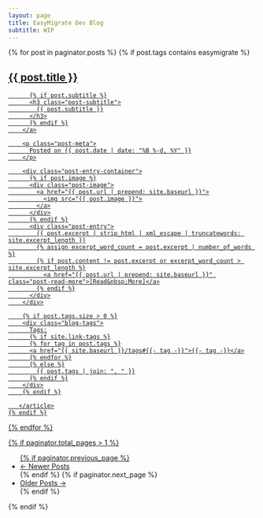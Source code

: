 ```yaml
---
layout: page
title: EasyMigrate Dev Blog
subtitle: WIP
---
```


<div class="posts-list">
  {% for post in paginator.posts %}
    {% if post.tags contains easymigrate %}
      <article class="post-preview">
        <a href="{{ post.url | prepend: site.baseurl }}">
    	  <h2 class="post-title">{{ post.title }}</h2>

    	  {% if post.subtitle %}
    	  <h3 class="post-subtitle">
    	    {{ post.subtitle }}
    	  </h3>
    	  {% endif %}
        </a>

        <p class="post-meta">
          Posted on {{ post.date | date: "%B %-d, %Y" }}
        </p>

        <div class="post-entry-container">
          {% if post.image %}
          <div class="post-image">
            <a href="{{ post.url | prepend: site.baseurl }}">
              <img src="{{ post.image }}">
            </a>
          </div>
          {% endif %}
          <div class="post-entry">
            {{ post.excerpt | strip_html | xml_escape | truncatewords: site.excerpt_length }}
            {% assign excerpt_word_count = post.excerpt | number_of_words %}
            {% if post.content != post.excerpt or excerpt_word_count > site.excerpt_length %}
              <a href="{{ post.url | prepend: site.baseurl }}" class="post-read-more">[Read&nbsp;More]</a>
            {% endif %}
          </div>
        </div>

        {% if post.tags.size > 0 %}
        <div class="blog-tags">
          Tags:
          {% if site.link-tags %}
          {% for tag in post.tags %}
          <a href="{{ site.baseurl }}/tags#{{- tag -}}">{{- tag -}}</a>
          {% endfor %}
          {% else %}
            {{ post.tags | join: ", " }}
          {% endif %}
        </div>
        {% endif %}

       </article>
    {% endif %}
  {% endfor %}
</div>

{% if paginator.total_pages > 1 %}
<ul class="pager main-pager">
  {% if paginator.previous_page %}
  <li class="previous">
    <a href="{{ paginator.previous_page_path | prepend: site.baseurl | replace: '//', '/' }}">&larr; Newer Posts</a>
  </li>
  {% endif %}
  {% if paginator.next_page %}
  <li class="next">
    <a href="{{ paginator.next_page_path | prepend: site.baseurl | replace: '//', '/' }}">Older Posts &rarr;</a>
  </li>
  {% endif %}
</ul>
{% endif %}

